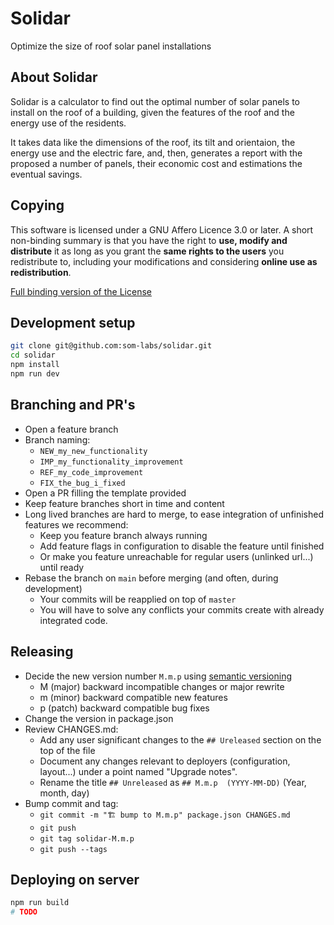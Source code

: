 # Solidar

Optimize the size of roof solar panel installations

## About Solidar

Solidar is a calculator to find out the optimal number of solar panels
to install on the roof of a building,
given the features of the roof and the energy use of the residents.

It takes data like the dimensions of the roof, its tilt and orientaion,
the energy use and the electric fare,
and, then, generates a report with the proposed a number of panels,
their economic cost and estimations the eventual savings.


## Copying

This software is licensed under a GNU Affero Licence 3.0 or later.
A short non-binding summary is that
you have the right to **use, modify and distribute** it
as long as you grant the **same rights to the users**
you redistribute to, including your modifications
and considering **online use as redistribution**.

[Full binding version of the License](LICENSE)


## Development setup

```bash
git clone git@github.com:som-labs/solidar.git
cd solidar
npm install
npm run dev
```

## Branching and PR's

- Open a feature branch
- Branch naming:
    - `NEW_my_new_functionality`
    - `IMP_my_functionality_improvement`
    - `REF_my_code_improvement`
    - `FIX_the_bug_i_fixed`
- Open a PR filling the template provided
- Keep feature branches short in time and content
- Long lived branches are hard to merge, to ease integration of unfinished features we recommend:
    - Keep you feature branch always running
    - Add feature flags in configuration to disable the feature until finished
    - Or make you feature unreachable for regular users (unlinked url...) until ready
- Rebase the branch on `main` before merging (and often, during development)
    - Your commits will be reapplied on top of `master`
    - You will have to solve any conflicts your commits create with already integrated code.


## Releasing

- Decide the new version number `M.m.p` using [semantic versioning](https://semver.org/)
    - M (major) backward incompatible changes or major rewrite
    - m (minor) backward compatible new features
    - p (patch) backward compatible bug fixes
- Change the version in package.json
- Review CHANGES.md:
    - Add any user significant changes to the `## Ureleased` section on the top of the file
    - Document any changes relevant to deployers (configuration, layout...) under a point named "Upgrade notes".
    - Rename the title `## Unreleased` as `## M.m.p  (YYYY-MM-DD)` (Year, month, day)
- Bump commit and tag:
    - `git commit -m "🏗️ bump to M.m.p" package.json CHANGES.md`
    - `git push`
    - `git tag solidar-M.m.p`
    - `git push --tags`


## Deploying on server

```bash
npm run build
# TODO
```


